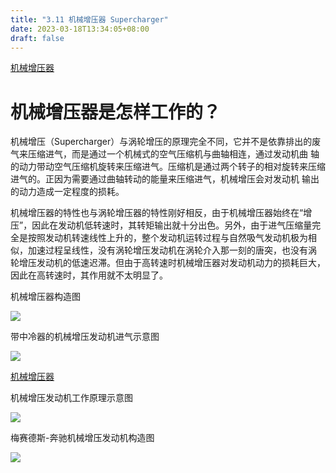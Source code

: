 ```yaml
---
title: "3.11 机械增压器 Supercharger"
date: 2023-03-18T13:34:05+08:00
draft: false
---
```


[机械增压器](http://v.youku.com/v_show/id_XMTY5MDYxMjUwNA==.html)

# 机械增压器是怎样工作的？

机械增压（Supercharger）与涡轮增压的原理完全不同，它并不是依靠排出的废气来压缩进气，而是通过一个机械式的空气压缩机与曲轴相连，通过发动机曲
轴的动力带动空气压缩机旋转来压缩进气。压缩机是通过两个转子的相对旋转来压缩进气的。正因为需要通过曲轴转动的能量来压缩进气，机械增压会对发动机
输出的动力造成一定程度的损耗。

机械增压器的特性也与涡轮增压器的特性刚好相反，由于机械增压器始终在“增压”，因此在发动机低转速时，其转矩输出就十分出色。另外，由于进气压缩量完
全是按照发动机转速线性上升的，整个发动机运转过程与自然吸气发动机极为相似，加速过程呈线性，没有涡轮增压发动机在涡轮介入那一刻的唐突，也没有涡
轮增压发动机的低速迟滞。但由于高转速时机械增压器对发动机动力的损耗巨大，因此在高转速时，其作用就不太明显了。

机械增压器构造图

![](https://res.weread.qq.com/wrepub/epub_26688761_115)

带中冷器的机械增压发动机进气示意图

![](https://res.weread.qq.com/wrepub/epub_26688761_116)

[机械增压器](http://v.youku.com/v_show/id_XMTY5MDYwOTQ2MA==.html)

机械增压发动机工作原理示意图

![](https://res.weread.qq.com/wrepub/epub_26688761_118)

梅赛德斯-奔驰机械增压发动机构造图

![](https://res.weread.qq.com/wrepub/epub_26688761_119)
